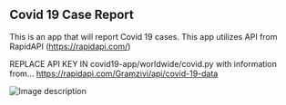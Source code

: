 <h2>Covid 19 Case Report </h2>

This is an app that will report Covid 19 cases. This app utilizes API from RapidAPI (https://rapidapi.com/)

REPLACE API KEY IN covid19-app/worldwide/covid.py with information from...
https://rapidapi.com/Gramzivi/api/covid-19-data




![Image description](https://github.com/saiherng/covid19-case-report-app/blob/master/progress/progress_2.PNG)
